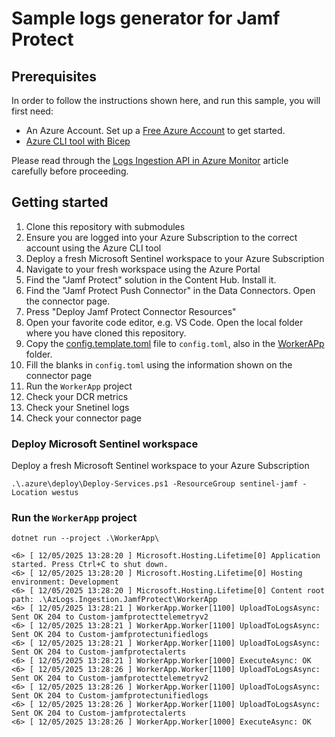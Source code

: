 # Sample logs generator for Jamf Protect

## Prerequisites

In order to follow the instructions shown here, and run this sample, you will first need:

* An Azure Account. Set up a [Free Azure Account](https://azure.microsoft.com/en-us/pricing/purchase-options/azure-account) to get started.
* [Azure CLI tool with Bicep](https://learn.microsoft.com/en-us/azure/azure-resource-manager/bicep/install#azure-cli)

Please read through the [Logs Ingestion API in Azure Monitor](https://learn.microsoft.com/en-us/azure/azure-monitor/logs/logs-ingestion-api-overview) article carefully before proceeding.

## Getting started

1. Clone this repository with submodules
1. Ensure you are logged into your Azure Subscription to the correct account using the Azure CLI tool
1. Deploy a fresh Microsoft Sentinel workspace to your Azure Subscription
1. Navigate to your fresh workspace using the Azure Portal
1. Find the "Jamf Protect" solution in the Content Hub. Install it.
1. Find the "Jamf Protect Push Connector" in the Data Connectors. Open the connector page.
1. Press "Deploy Jamf Protect Connector Resources"
1. Open your favorite code editor, e.g. VS Code. Open the local folder where you have cloned this repository.
1. Copy the [config.template.toml](./WorkerApp/config.template.toml) file to `config.toml`, also in the [WorkerAPp](./WorkerApp/) folder.
1. Fill the blanks in `config.toml` using the information shown on the connector page
1. Run the `WorkerApp` project
1. Check your DCR metrics
1. Check your Snetinel logs
1. Check your connector page

### Deploy Microsoft Sentinel workspace

Deploy a fresh Microsoft Sentinel workspace to your Azure Subscription

```dotnetcli
.\.azure\deploy\Deploy-Services.ps1 -ResourceGroup sentinel-jamf -Location westus
```

### Run the `WorkerApp` project

```dotnetcli
dotnet run --project .\WorkerApp\
```

```dotnetcli
<6> [ 12/05/2025 13:28:20 ] Microsoft.Hosting.Lifetime[0] Application started. Press Ctrl+C to shut down.
<6> [ 12/05/2025 13:28:20 ] Microsoft.Hosting.Lifetime[0] Hosting environment: Development
<6> [ 12/05/2025 13:28:20 ] Microsoft.Hosting.Lifetime[0] Content root path: .\AzLogs.Ingestion.JamfProtect\WorkerApp
<6> [ 12/05/2025 13:28:21 ] WorkerApp.Worker[1100] UploadToLogsAsync: Sent OK 204 to Custom-jamfprotecttelemetryv2
<6> [ 12/05/2025 13:28:21 ] WorkerApp.Worker[1100] UploadToLogsAsync: Sent OK 204 to Custom-jamfprotectunifiedlogs
<6> [ 12/05/2025 13:28:21 ] WorkerApp.Worker[1100] UploadToLogsAsync: Sent OK 204 to Custom-jamfprotectalerts
<6> [ 12/05/2025 13:28:21 ] WorkerApp.Worker[1000] ExecuteAsync: OK
<6> [ 12/05/2025 13:28:26 ] WorkerApp.Worker[1100] UploadToLogsAsync: Sent OK 204 to Custom-jamfprotecttelemetryv2
<6> [ 12/05/2025 13:28:26 ] WorkerApp.Worker[1100] UploadToLogsAsync: Sent OK 204 to Custom-jamfprotectunifiedlogs
<6> [ 12/05/2025 13:28:26 ] WorkerApp.Worker[1100] UploadToLogsAsync: Sent OK 204 to Custom-jamfprotectalerts
<6> [ 12/05/2025 13:28:26 ] WorkerApp.Worker[1000] ExecuteAsync: OK
```

